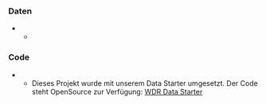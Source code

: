### Daten

- -
### Code

- - Dieses Projekt wurde mit unserem Data Starter umgesetzt. Der Code steht OpenSource zur Verfügung: [WDR Data Starter](https://github.com/wdr-data/starter/)
